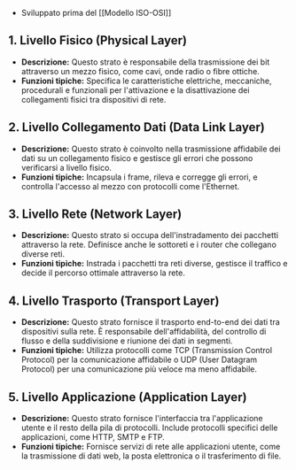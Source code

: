 - Sviluppato prima del [[Modello ISO-OSI]]
## 1. Livello Fisico (Physical Layer)
- **Descrizione:** Questo strato è responsabile della trasmissione dei bit attraverso un mezzo fisico, come cavi, onde radio o fibre ottiche.
- **Funzioni tipiche:** Specifica le caratteristiche elettriche, meccaniche, procedurali e funzionali per l'attivazione e la disattivazione dei collegamenti fisici tra dispositivi di rete.

## 2. Livello Collegamento Dati (Data Link Layer)
- **Descrizione:** Questo strato è coinvolto nella trasmissione affidabile dei dati su un collegamento fisico e gestisce gli errori che possono verificarsi a livello fisico.
- **Funzioni tipiche:** Incapsula i frame, rileva e corregge gli errori, e controlla l'accesso al mezzo con protocolli come l'Ethernet.

## 3. Livello Rete (Network Layer)
- **Descrizione:** Questo strato si occupa dell'instradamento dei pacchetti attraverso la rete. Definisce anche le sottoreti e i router che collegano diverse reti.
- **Funzioni tipiche:** Instrada i pacchetti tra reti diverse, gestisce il traffico e decide il percorso ottimale attraverso la rete.

## 4. Livello Trasporto (Transport Layer)
- **Descrizione:** Questo strato fornisce il trasporto end-to-end dei dati tra dispositivi sulla rete. È responsabile dell'affidabilità, del controllo di flusso e della suddivisione e riunione dei dati in segmenti.
- **Funzioni tipiche:** Utilizza protocolli come TCP (Transmission Control Protocol) per la comunicazione affidabile o UDP (User Datagram Protocol) per una comunicazione più veloce ma meno affidabile.

## 5. Livello Applicazione (Application Layer)
- **Descrizione:** Questo strato fornisce l'interfaccia tra l'applicazione utente e il resto della pila di protocolli. Include protocolli specifici delle applicazioni, come HTTP, SMTP e FTP.
- **Funzioni tipiche:** Fornisce servizi di rete alle applicazioni utente, come la trasmissione di dati web, la posta elettronica o il trasferimento di file.
